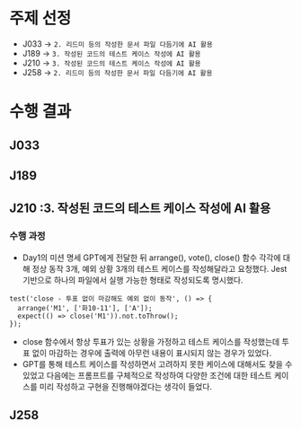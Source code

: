 # 주제 선정
- J033 -> `2. 리드미 등의 작성한 문서 파일 다듬기에 AI 활용`
- J189 -> `3. 작성된 코드의 테스트 케이스 작성에 AI 활용`
- J210 -> `3. 작성된 코드의 테스트 케이스 작성에 AI 활용`
- J258 -> `2. 리드미 등의 작성한 문서 파일 다듬기에 AI 활용`

# 수행 결과
## J033
## J189
## J210 :3. 작성된 코드의 테스트 케이스 작성에 AI 활용
### 수행 과정
- Day1의 미션 명세 GPT에게 전달한 뒤 arrange(), vote(), close() 함수 각각에 대해 정상 동작 3개, 예외 상황 3개의 테스트 케이스를 작성해달라고 요청했다. Jest 기반으로 하나의 파일에서 실행 가능한 형태로 작성되도록 명시했다.
```
test('close - 투표 없이 마감해도 예외 없이 동작', () => {
  arrange('M1', ['화10-11'], ['A']);
  expect(() => close('M1')).not.toThrow();
});
```
- close 함수에서 항상 투표가 있는 상황을 가정하고 테스트 케이스를 작성했는데 투표 없이 마감하는 경우에 출력에 아무런 내용이 표시되지 않는 경우가 있었다.
- GPT를 통해 테스트 케이스를 작성하면서 고려하지 못한 케이스에 대해서도 찾을 수 있었고 다음에는 프롬프트를 구체적으로 작성하여 다양한 조건에 대한 테스트 케이스를 미리 작성하고 구현을 진행해야겠다는 생각이 들었다.

## J258

